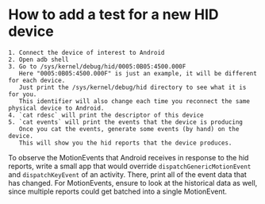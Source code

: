 How to add a test for a new HID device
======================================

    1. Connect the device of interest to Android
    2. Open adb shell
    3. Go to /sys/kernel/debug/hid/0005:0B05:4500.000F
       Here "0005:0B05:4500.000F" is just an example, it will be different for each device.
       Just print the /sys/kernel/debug/hid directory to see what it is for you.
       This identifier will also change each time you reconnect the same physical device to Android.
    4. `cat rdesc` will print the descriptor of this device
    5. `cat events` will print the events that the device is producing
       Once you cat the events, generate some events (by hand) on the device.
       This will show you the hid reports that the device produces.

To observe the MotionEvents that Android receives in response to the hid reports, write a small
app that would override `dispatchGenericMotionEvent` and `dispatchKeyEvent` of an activity.
There, print all of the event data that has changed. For MotionEvents, ensure to look at the
historical data as well, since multiple reports could get batched into a single MotionEvent.
